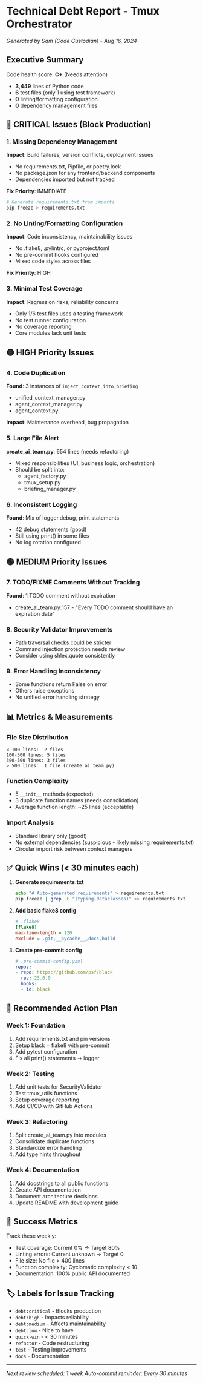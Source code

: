 # Technical Debt Report - Tmux Orchestrator
*Generated by Sam (Code Custodian) - Aug 16, 2024*

## Executive Summary
Code health score: **C+** (Needs attention)
- **3,449** lines of Python code
- **6** test files (only 1 using test framework)
- **0** linting/formatting configuration
- **0** dependency management files

## 🔴 CRITICAL Issues (Block Production)

### 1. Missing Dependency Management
**Impact**: Build failures, version conflicts, deployment issues
- No requirements.txt, Pipfile, or poetry.lock
- No package.json for any frontend/backend components
- Dependencies imported but not tracked

**Fix Priority**: IMMEDIATE
```bash
# Generate requirements.txt from imports
pip freeze > requirements.txt
```

### 2. No Linting/Formatting Configuration
**Impact**: Code inconsistency, maintainability issues
- No .flake8, .pylintrc, or pyproject.toml
- No pre-commit hooks configured
- Mixed code styles across files

**Fix Priority**: HIGH

### 3. Minimal Test Coverage
**Impact**: Regression risks, reliability concerns
- Only 1/6 test files uses a testing framework
- No test runner configuration
- No coverage reporting
- Core modules lack unit tests

## 🟡 HIGH Priority Issues

### 4. Code Duplication
**Found**: 3 instances of `inject_context_into_briefing`
- unified_context_manager.py
- agent_context_manager.py
- agent_context.py

**Impact**: Maintenance overhead, bug propagation

### 5. Large File Alert
**create_ai_team.py**: 654 lines (needs refactoring)
- Mixed responsibilities (UI, business logic, orchestration)
- Should be split into:
  - agent_factory.py
  - tmux_setup.py
  - briefing_manager.py

### 6. Inconsistent Logging
**Found**: Mix of logger.debug, print statements
- 42 debug statements (good)
- Still using print() in some files
- No log rotation configured

## 🟢 MEDIUM Priority Issues

### 7. TODO/FIXME Comments Without Tracking
**Found**: 1 TODO comment without expiration
- create_ai_team.py:157 - "Every TODO comment should have an expiration date"

### 8. Security Validator Improvements
- Path traversal checks could be stricter
- Command injection protection needs review
- Consider using shlex.quote consistently

### 9. Error Handling Inconsistency
- Some functions return False on error
- Others raise exceptions
- No unified error handling strategy

## 📊 Metrics & Measurements

### File Size Distribution
```
< 100 lines:  2 files
100-300 lines: 5 files
300-500 lines: 3 files
> 500 lines:  1 file (create_ai_team.py)
```

### Function Complexity
- 5 `__init__` methods (expected)
- 3 duplicate function names (needs consolidation)
- Average function length: ~25 lines (acceptable)

### Import Analysis
- Standard library only (good!)
- No external dependencies (suspicious - likely missing requirements.txt)
- Circular import risk between context managers

## ✅ Quick Wins (< 30 minutes each)

1. **Generate requirements.txt**
   ```bash
   echo "# Auto-generated requirements" > requirements.txt
   pip freeze | grep -E "(typing|dataclasses)" >> requirements.txt
   ```

2. **Add basic flake8 config**
   ```ini
   # .flake8
   [flake8]
   max-line-length = 120
   exclude = .git,__pycache__,docs,build
   ```

3. **Create pre-commit config**
   ```yaml
   # .pre-commit-config.yaml
   repos:
   - repo: https://github.com/psf/black
     rev: 23.0.0
     hooks:
     - id: black
   ```

## 📝 Recommended Action Plan

### Week 1: Foundation
1. Add requirements.txt and pin versions
2. Setup black + flake8 with pre-commit
3. Add pytest configuration
4. Fix all print() statements → logger

### Week 2: Testing
1. Add unit tests for SecurityValidator
2. Test tmux_utils functions
3. Setup coverage reporting
4. Add CI/CD with GitHub Actions

### Week 3: Refactoring
1. Split create_ai_team.py into modules
2. Consolidate duplicate functions
3. Standardize error handling
4. Add type hints throughout

### Week 4: Documentation
1. Add docstrings to all public functions
2. Create API documentation
3. Document architecture decisions
4. Update README with development guide

## 🎯 Success Metrics

Track these weekly:
- Test coverage: Current 0% → Target 80%
- Linting errors: Current unknown → Target 0
- File size: No file > 400 lines
- Function complexity: Cyclomatic complexity < 10
- Documentation: 100% public API documented

## 🏷️ Labels for Issue Tracking

- `debt:critical` - Blocks production
- `debt:high` - Impacts reliability
- `debt:medium` - Affects maintainability
- `debt:low` - Nice to have
- `quick-win` - < 30 minutes
- `refactor` - Code restructuring
- `test` - Testing improvements
- `docs` - Documentation

---
*Next review scheduled: 1 week*
*Auto-commit reminder: Every 30 minutes*
